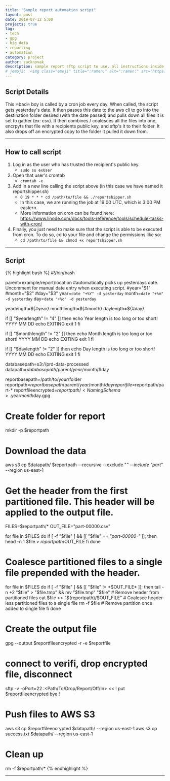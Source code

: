 ```yaml
---
title: "Sample report automation script"
layout: post
date: 2019-07-12 5:00
projects: true
tag:
- tech
- gpg
- big data
- reporting
- automation
category: project
author: zacknovak
description: sample report sftp script to use. all instructions inside.
# jemoji: '<img class="emoji" title=":ramen:" alt=":ramen:" src="https://assets.github.com/images/icons/emoji/unicode/1f35c.png" height="20" width="20" align="absmiddle">'
---
```


## Script Details
This 🔥bad🔥 boy is called by a cron job every day. When called, the script gets yesterday's date. It then passes this date to the aws cli to go into the destination folder desired (with the date passed) and pulls down all files it is set to gather (ex: csv). It then combines / coalesces all the files into one, encrpyts that file with a recipients public key, and sftp's it to their folder. It also drops off an encrypted copy to the folder it pulled it down from.

---

## How to call script
1. Log in as the user who has trusted the recipient's public key.
   * `sudo su exUser`
2. Open that user's crontab 
   * `crontab -e`
3. Add in a new line calling the script above (in this case we have named it reportshipper.sh)
   * `0 19 * * * cd /path/to/file && ./reportshipper.sh`
   * In this case, we are running the job at 19:00 UTC, which is 3:00 PM eastern. 
   * More information on cron can be found here: https://www.linode.com/docs/tools-reference/tools/schedule-tasks-with-cron/
4. Finally, you just need to make sure that the script is able to be executed from cron. To do so, cd to your file and change the permissions like so:
   * `cd /path/to/file && chmod +x reportshipper.sh`
---

## Script


{% highlight bash %}
#!/bin/bash
 
parent=example/report/location
#automatically picks up yesterdays date. Uncomment for manual date entry when executing script.
#year="$1"
#month="$2"
#day="$3"
year=`date "+%Y" -d yesterday`
month=`date "+%m" -d yesterday`
day=`date "+%d" -d yesterday`
 
yearlength=${#year}
monthlength=${#month}
daylength=${#day}
 
if [[ "$yearlength" != "4" ]]
then
echo Year length is too long or too short! YYYY MM DD
echo EXITING
exit 1
fi
 
if [[ "$monthlength" != "2" ]]
then
echo Month length is too long or too short! YYYY MM DD
echo EXITING
exit 1
fi
 
if [[ "$daylength" != "2" ]]
then
echo Day length is too long or too short! YYYY MM DD
echo EXITING
exit 1
fi
 
databasepath=s3://prd-data-processed
datapath=$databasepath/$parent/$year/$month/$day
 
reportbasepath=/path/to/your/folder
reportpath=$reportbasepath/$parent/$year/$month/$day
reportfile=$reportpath/part-*
reportfileencrypted=$reportpath/<NamingSchema>.$year$month$day.gpg
 
# Create folder for report
mkdir -p $reportpath
 
# Download the data
aws s3 cp $datapath/ $reportpath --recursive --exclude "*" --include "part*" --region us-east-1
 
# Get the header from the first partitioned file. This header will be applied to the output file.
FILES=$reportpath/*
OUT_FILE="part-00000.csv"
 
for file in $FILES
do
  if [ -f "$file" ] && [[ "$file" == *"part-00000-"* ]]; then
    head -n 1 $file > $reportpath/$OUT_FILE
  fi
done
 
# Coalesce partitioned files to a single file prepended with the header.
for file in $FILES
do
  if [ -f "$file" ] && [[ "$file" != *$OUT_FILE* ]]; then
    tail -n +2 "$file" > "$file.tmp" && mv "$file.tmp" "$file" # Remove header from partitioned files
    cat $file >> "${reportpath}/$OUT_FILE" # Coalesce header-less partitioned files to a single file
    rm -f $file # Remove partition once added to single file
  fi
done
 
# Create the output file
gpg --output $reportfileencrypted -r <publicKeyOfRecipient> -e $reportfile
 
# connect to verifi, drop encrypted file, disconnect
sftp -v -oPort=22 <sftpLocation>:<Path/To/Drop/Report/Off/In> << !
   put $reportfileencrypted
   bye
!
 
# Push files to AWS S3
aws s3 cp $reportfileencrypted $datapath/ --region us-east-1
aws s3 cp success.txt $datapath/ --region us-east-1
 
# Clean up
rm -f $reportpath/*
{% endhighlight %}

---

[1]: http://daringfireball.net/projects/markdown/
[2]: http://www.fileformat.info/info/unicode/char/2163/index.htm
[3]: http://www.markitdown.net/
[4]: http://daringfireball.net/projects/markdown/basics
[5]: http://daringfireball.net/projects/markdown/syntax
[6]: http://kune.fr/wp-content/uploads/2013/10/ghost-blog.jpg